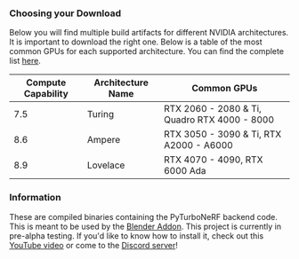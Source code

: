 ### Choosing your Download ###
Below you will find multiple build artifacts for different NVIDIA architectures.  It is important to download the right one.  Below is a table of the most common GPUs for each supported architecture.  You can find the complete list [here](https://en.wikipedia.org/wiki/CUDA#GPUs_supported).
  
| Compute Capability | Architecture Name | Common GPUs |
| --- | --- | --- |
| 7.5 | Turing | RTX 2060 - 2080 & Ti, Quadro RTX 4000 - 8000 |
| 8.6 | Ampere | RTX 3050 - 3090 & Ti, RTX A2000 - A6000 |
| 8.9 | Lovelace | RTX 4070 - 4090, RTX 6000 Ada |

### Information ###
These are compiled binaries containing the PyTurboNeRF backend code.  This is meant to be used by the [Blender Addon](https://github.com/JamesPerlman/blender_nerf_tools).  This project is currently in pre-alpha testing.  If you'd like to know how to install it, check out this [YouTube video](https://youtu.be/TeWYAbhgaiU) or come to the [Discord server](https://discord.gg/ka3XJcDuYC)!
